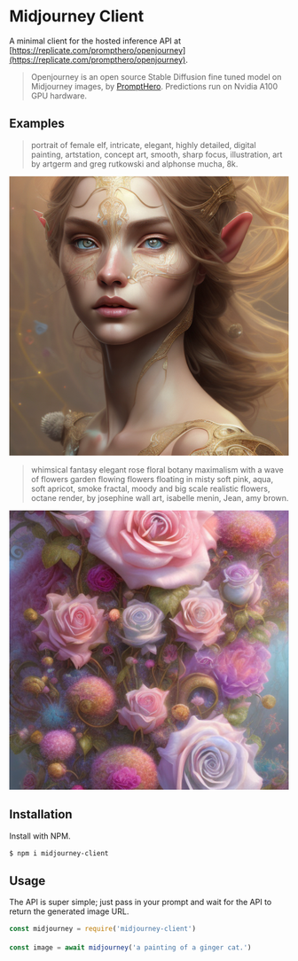 # Midjourney Client

A minimal client for the hosted inference API at [https://replicate.com/prompthero/openjourney](https://replicate.com/prompthero/openjourney). 

> Openjourney is an open source Stable Diffusion fine tuned model on Midjourney images, by [PromptHero](https://prompthero.com/). Predictions run on Nvidia A100 GPU hardware.

## Examples


> portrait of female elf, intricate, elegant, highly detailed, digital painting, artstation, concept art, smooth, sharp focus, illustration, art by artgerm and greg rutkowski and alphonse mucha, 8k.

<img src='./images/elf2.png'>

> whimsical fantasy elegant rose floral botany maximalism with a wave of flowers garden flowing flowers floating in misty soft pink, aqua, soft apricot, smoke fractal, moody and big scale realistic flowers, octane render, by josephine wall art, isabelle menin, Jean, amy brown.

<img src='./images/flowers.png'>


## Installation

Install with NPM.

```sh
$ npm i midjourney-client
```


## Usage

The API is super simple; just pass in your prompt and wait for the API to return the generated image URL.

```js
const midjourney = require('midjourney-client')

const image = await midjourney('a painting of a ginger cat.')
```
